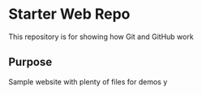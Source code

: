 # Starter Web Repo

This repository is for showing how Git and GitHub work

## Purpose

Sample website with plenty of files for demos
y